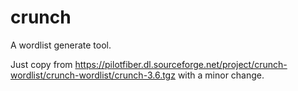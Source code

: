 # crunch
A wordlist generate tool.

Just copy from https://pilotfiber.dl.sourceforge.net/project/crunch-wordlist/crunch-wordlist/crunch-3.6.tgz with a minor change.
